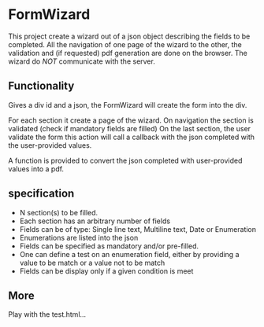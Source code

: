 # FormWizard
This project create a wizard out of a json object describing the fields to be completed. All the navigation of one page of the wizard to the other, the validation and (if requested) pdf generation are done on the browser. The wizard do *NOT* communicate with the server.

## Functionality
Gives a div id and a json, the FormWizard will create the form into the div. 

For each section it create a page of the wizard. On navigation the section is validated (check if mandatory fields are filled)
On the last section, the user validate the form this action will call a callback with the json completed with the user-provided values.

A function is provided to convert the json completed with user-provided values into a pdf.

## specification
* N section(s) to be filled.
* Each section has an arbitrary number of fields
* Fields can be of type: Single line text, Multiline text, Date or Enumeration
* Enumerations are listed into the json
* Fields can be specified as mandatory and/or pre-filled. 
* One can define a test on an enumeration field, either by providing a value to be match or a value not to be match
* Fields can be display only if a given condition is meet

## More
Play with the test.html...
